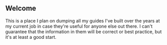 ## Welcome

This is a place I plan on dumping all my guides I've built over the years at my current job in case they're useful for anyone else out there. I can't guarantee that the information in them will be correct or best practice, but it's at least a good start.

